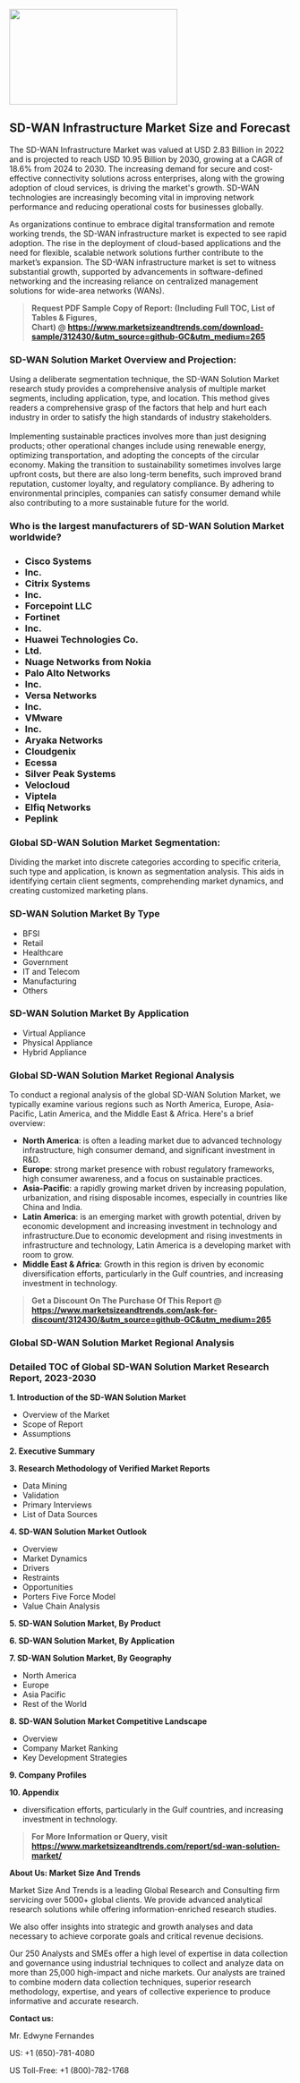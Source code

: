 <p><img class="alignnone size-medium wp-image-20088" src="https://ffe5etoiles.com/wp-content/uploads/2024/12/MST1-300x171.png" alt="" width="300" height="171" /></p><h2>SD-WAN Infrastructure Market Size and Forecast</h2><p>The SD-WAN Infrastructure Market was valued at USD 2.83 Billion in 2022 and is projected to reach USD 10.95 Billion by 2030, growing at a CAGR of 18.6% from 2024 to 2030. The increasing demand for secure and cost-effective connectivity solutions across enterprises, along with the growing adoption of cloud services, is driving the market's growth. SD-WAN technologies are increasingly becoming vital in improving network performance and reducing operational costs for businesses globally.</p><p>As organizations continue to embrace digital transformation and remote working trends, the SD-WAN infrastructure market is expected to see rapid adoption. The rise in the deployment of cloud-based applications and the need for flexible, scalable network solutions further contribute to the market’s expansion. The SD-WAN infrastructure market is set to witness substantial growth, supported by advancements in software-defined networking and the increasing reliance on centralized management solutions for wide-area networks (WANs). </p></p><blockquote id="" class=""><strong>Request PDF Sample Copy of Report: (Including Full TOC, List of Tables &amp; Figures, Chart)&nbsp;@&nbsp;<strong><a href="https://www.marketsizeandtrends.com/download-sample/312430/&utm_source=github-GC&utm_medium=265" target="_blank">https://www.marketsizeandtrends.com/download-sample/312430/&utm_source=github-GC&utm_medium=265</a></strong></strong></blockquote><h3 id="" class="">SD-WAN Solution Market&nbsp;Overview and Projection:</h3><p id="" class="">Using a deliberate segmentation technique, the SD-WAN Solution Market research study provides a comprehensive analysis of multiple market segments, including application, type, and location. This method gives readers a comprehensive grasp of the factors that help and hurt each industry in order to satisfy the high standards of industry stakeholders. <br /> <br />Implementing sustainable practices involves more than just designing products; other operational changes include using renewable energy, optimizing transportation, and adopting the concepts of the circular economy. Making the transition to sustainability sometimes involves large upfront costs, but there are also long-term benefits, such improved brand reputation, customer loyalty, and regulatory compliance. By adhering to environmental principles, companies can satisfy consumer demand while also contributing to a more sustainable future for the world.</p><h3 id="" class="">Who is the largest manufacturers of&nbsp;SD-WAN Solution Market worldwide?</h3><h3 class=""><p><ul><li>Cisco Systems </li><li> Inc. </li><li> Citrix Systems </li><li> Inc. </li><li> Forcepoint LLC </li><li> Fortinet </li><li> Inc. </li><li> Huawei Technologies Co. </li><li> Ltd. </li><li> Nuage Networks from Nokia </li><li> Palo Alto Networks </li><li> Inc. </li><li> Versa Networks </li><li> Inc. </li><li> VMware </li><li> Inc. </li><li> Aryaka Networks </li><li> Cloudgenix </li><li> Ecessa </li><li> Silver Peak Systems </li><li> Velocloud </li><li> Viptela </li><li> Elfiq Networks </li><li> Peplink</li></ul></p></h3><h3 id="" class="">Global&nbsp;SD-WAN Solution Market Segmentation:</h3><p id="" class="">Dividing the market into discrete categories according to specific criteria, such type and application, is known as segmentation analysis. This aids in identifying certain client segments, comprehending market dynamics, and creating customized marketing plans.</p><h3 id="" class="">SD-WAN Solution Market&nbsp;By Type</h3><p><p><ul><li>BFSI</li><li> Retail</li><li> Healthcare</li><li> Government</li><li> IT and Telecom</li><li> Manufacturing</li><li> Others</p></li></ul></p></p><h3 id="" class="">SD-WAN Solution Market&nbsp;By Application</h3><p class=""><p><ul><li>Virtual Appliance</li><li> Physical Appliance</li><li> Hybrid Appliance</li></ul></p></p><h3 id="" class="">Global SD-WAN Solution Market Regional Analysis</h3><p id="" class="">To conduct a regional analysis of the global SD-WAN Solution Market, we typically examine various regions such as North America, Europe, Asia-Pacific, Latin America, and the Middle East &amp; Africa. Here's a brief overview:</p><ul><li><strong>North America</strong>: is often a leading market due to advanced technology infrastructure, high consumer demand, and significant investment in R&amp;D.</li><li><strong>Europe</strong>: strong market presence with robust regulatory frameworks, high consumer awareness, and a focus on sustainable practices.</li><li><strong>Asia-Pacific</strong>: a rapidly growing market driven by increasing population, urbanization, and rising disposable incomes, especially in countries like China and India.</li><li><strong>Latin America</strong>: is an emerging market with growth potential, driven by economic development and increasing investment in technology and infrastructure.Due to economic development and rising investments in infrastructure and technology, Latin America is a developing market with room to grow.</li><li><strong>Middle East &amp; Africa</strong>: Growth in this region is driven by economic diversification efforts, particularly in the Gulf countries, and increasing investment in technology.</li></ul><blockquote id="" class=""><strong>Get a Discount On The Purchase Of This Report @ <strong><a href="https://www.marketsizeandtrends.com/ask-for-discount/312430/&utm_source=github-GC&utm_medium=265" target="_blank">https://www.marketsizeandtrends.com/ask-for-discount/312430/&utm_source=github-GC&utm_medium=265</a></strong></strong></blockquote><h3 id="" class="">Global SD-WAN Solution Market Regional Analysis</h3><h3 id="" class="">Detailed TOC of Global SD-WAN Solution Market Research Report, 2023-2030</h3><p id="" class=""><strong>1. Introduction of the SD-WAN Solution Market</strong></p><ul><li>Overview of the Market</li><li>Scope of Report</li><li>Assumptions</li></ul><p id="" class=""><strong>2. Executive Summary</strong></p><p id="" class=""><strong>3. Research Methodology of Verified Market Reports</strong></p><ul><li>Data Mining</li><li>Validation</li><li>Primary Interviews</li><li>List of Data Sources</li></ul><p id="" class=""><strong>4. SD-WAN Solution Market Outlook</strong></p><ul><li>Overview</li><li>Market Dynamics</li><li>Drivers</li><li>Restraints</li><li>Opportunities</li><li>Porters Five Force Model</li><li>Value Chain Analysis</li></ul><p id="" class=""><strong>5. SD-WAN Solution Market, By Product</strong></p><p id="" class=""><strong>6. SD-WAN Solution Market, By Application</strong></p><p id="" class=""><strong>7. SD-WAN Solution Market, By Geography</strong></p><ul><li>North America</li><li>Europe</li><li>Asia Pacific</li><li>Rest of the World</li></ul><p id="" class=""><strong>8. SD-WAN Solution Market Competitive Landscape</strong></p><ul><li>Overview</li><li>Company Market Ranking</li><li>Key Development Strategies</li></ul><p id="" class=""><strong>9. Company Profiles</strong></p><p id="" class=""><strong>10. Appendix</strong></p><ul><li>diversification efforts, particularly in the Gulf countries, and increasing investment in technology.</li></ul><blockquote id="" class=""><strong>For More Information or Query, visit <strong><strong><a href="https://www.marketsizeandtrends.com/report/sd-wan-solution-market/" target="_blank">https://www.marketsizeandtrends.com/report/sd-wan-solution-market/</a></strong></strong></strong></blockquote><p id="" class=""><strong>About Us: Market Size And Trends</strong></p><p id="" class="">Market Size And Trends is a leading Global Research and Consulting firm servicing over 5000+ global clients. We provide advanced analytical research solutions while offering information-enriched research studies.</p><p id="" class="">We also offer insights into strategic and growth analyses and data necessary to achieve corporate goals and critical revenue decisions.</p><p id="" class="">Our 250 Analysts and SMEs offer a high level of expertise in data collection and governance using industrial techniques to collect and analyze data on more than 25,000 high-impact and niche markets. Our analysts are trained to combine modern data collection techniques, superior research methodology, expertise, and years of collective experience to produce informative and accurate research.</p><p id="" class=""><strong>Contact us:</strong></p><p id="" class="">Mr. Edwyne Fernandes</p><p id="" class="">US: +1 (650)-781-4080</p><p id="" class="">US Toll-Free: +1 (800)-782-1768</p>

